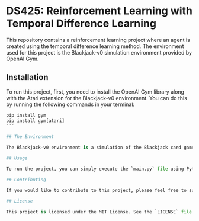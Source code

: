 # DS425: Reinforcement Learning with Temporal Difference Learning

This repository contains a reinforcement learning project where an agent is created using the temporal difference learning method. The environment used for this project is the Blackjack-v0 simulation environment provided by OpenAI Gym.

## Installation

To run this project, first, you need to install the OpenAI Gym library along with the Atari extension for the Blackjack-v0 environment. You can do this by running the following commands in your terminal:

```python
pip install gym
pip install gym[atari]
´´´

## The Environment

The Blackjack-v0 environment is a simulation of the Blackjack card game. The goal of the game is to get as close to 21 points as possible without going over. In this project, the agent will use the temporal difference learning method to learn how to play Blackjack optimally.

## Usage

To run the project, you can simply execute the `main.py` file using Python. You can also modify the code and experiment with different hyperparameters to see how they affect the performance of the agent.

## Contributing

If you would like to contribute to this project, please feel free to submit a pull request or open an issue.

## License

This project is licensed under the MIT License. See the `LICENSE` file for more information.
